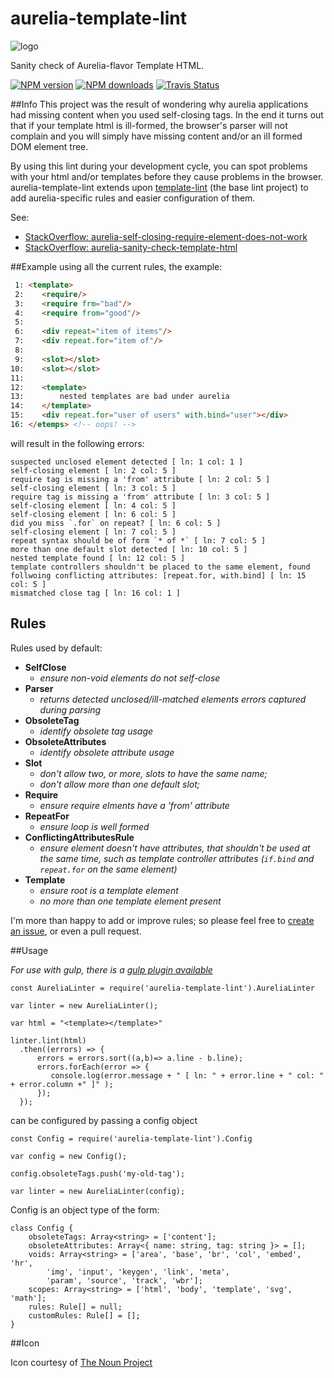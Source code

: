 # aurelia-template-lint

![logo](https://d30y9cdsu7xlg0.cloudfront.net/png/30843-200.png)

Sanity check of Aurelia-flavor Template HTML.

[![NPM version][npm-image]][npm-url]
[![NPM downloads][npm-downloads]][npm-url]
[![Travis Status][travis-image]][travis-url]

##Info
This project was the result of wondering why aurelia applications had missing content when you used self-closing tags.
In the end it turns out that if your template html is ill-formed, the browser's parser will not complain and you will simply have missing content
and/or an ill formed DOM element tree.

By using this lint during your development cycle, you can spot problems with your html and/or templates before they cause problems in the browser.
aurelia-template-lint extends upon [template-lint](https://github.com/MeirionHughes/template-lint/) (the base lint project) to add aurelia-specific rules
and easier configuration of them.

See:
* [StackOverflow: aurelia-self-closing-require-element-does-not-work](http://stackoverflow.com/questions/37300986/aurelia-self-closing-require-element-does-not-work)
* [StackOverflow: aurelia-sanity-check-template-html](http://stackoverflow.com/questions/37322985/aurelia-sanity-check-template-html)

##Example
using all the current rules, the example:
```html
 1: <template>
 2:    <require/>
 3:    <require frm="bad"/>
 4:    <require from="good"/>
 5:    
 6:    <div repeat="item of items"/>
 7:    <div repeat.for="item of"/>
 8:    
 9:    <slot></slot>
10:    <slot></slot>
11:       
12:    <template>
13:        nested templates are bad under aurelia
14:    </template>  
15:    <div repeat.for="user of users" with.bind="user"></div>
16: </etemps> <!-- oops! -->
```

will result in the following errors:

```
suspected unclosed element detected [ ln: 1 col: 1 ]
self-closing element [ ln: 2 col: 5 ]
require tag is missing a 'from' attribute [ ln: 2 col: 5 ]
self-closing element [ ln: 3 col: 5 ]
require tag is missing a 'from' attribute [ ln: 3 col: 5 ]
self-closing element [ ln: 4 col: 5 ]
self-closing element [ ln: 6 col: 5 ]
did you miss `.for` on repeat? [ ln: 6 col: 5 ]
self-closing element [ ln: 7 col: 5 ]
repeat syntax should be of form `* of *` [ ln: 7 col: 5 ]
more than one default slot detected [ ln: 10 col: 5 ]
nested template found [ ln: 12 col: 5 ]
template controllers shouldn't be placed to the same element, found follwoing conflicting attributes: [repeat.for, with.bind] [ ln: 15 col: 5 ]
mismatched close tag [ ln: 16 col: 1 ]
```
## Rules
Rules used by default:

* **SelfClose**
  * *ensure non-void elements do not self-close*
* **Parser**
  * *returns detected unclosed/ill-matched elements errors captured during parsing*
* **ObsoleteTag**
  * *identify obsolete tag usage*
* **ObsoleteAttributes**
  * *identify obsolete attribute usage*
* **Slot**
  * *don't allow two, or more, slots to have the same name;*
  * *don't allow more than one default slot;*  
* **Require**
  * *ensure require elments have a 'from' attribute*
* **RepeatFor**
  * *ensure loop is well formed*
* **ConflictingAttributesRule**
  * *ensure element doesn't have attributes, that shouldn't be used at the same time, such as template controller attributes (`if.bind` and `repeat.for` on the same element)*
* **Template**
  * *ensure root is a template element*
  * *no more than one template element present*

I'm more than happy to add or improve rules;
so please feel free to [create an issue](https://github.com/MeirionHughes/aurelia-template-lint/labels/rule),
or even a pull request.

##Usage

*For use with gulp, there is a [gulp plugin available](https://github.com/MeirionHughes/gulp-aurelia-template-lint)*


```
const AureliaLinter = require('aurelia-template-lint').AureliaLinter

var linter = new AureliaLinter();

var html = "<template></template>"

linter.lint(html)
  .then((errors) => {    
      errors = errors.sort((a,b)=> a.line - b.line);          
      errors.forEach(error => {
         console.log(error.message + " [ ln: " + error.line + " col: " + error.column +" ]" );
      });
  });
```

can be configured by passing a config object

```
const Config = require('aurelia-template-lint').Config

var config = new Config();

config.obsoleteTags.push('my-old-tag');

var linter = new AureliaLinter(config);
```

Config is an object type of the form:

```
class Config {
    obsoleteTags: Array<string> = ['content'];
    obsoleteAttributes: Array<{ name: string, tag: string }> = [];
    voids: Array<string> = ['area', 'base', 'br', 'col', 'embed', 'hr',
        'img', 'input', 'keygen', 'link', 'meta',
        'param', 'source', 'track', 'wbr'];
    scopes: Array<string> = ['html', 'body', 'template', 'svg', 'math'];
    rules: Rule[] = null;
    customRules: Rule[] = [];
}
```

##Icon

Icon courtesy of [The Noun Project](https://thenounproject.com/)

[npm-url]: https://npmjs.org/package/aurelia-template-lint
[npm-image]: http://img.shields.io/npm/v/aurelia-template-lint.svg
[npm-downloads]: http://img.shields.io/npm/dm/aurelia-template-lint.svg
[travis-url]: https://travis-ci.org/MeirionHughes/aurelia-template-lint
[travis-image]: https://img.shields.io/travis/MeirionHughes/aurelia-template-lint/master.svg
